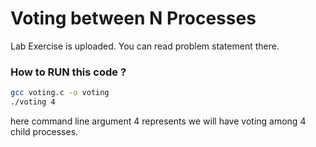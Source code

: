 # Voting between N Processes

Lab Exercise is uploaded. You can read problem statement there.

### How to RUN this code ?

```bash
gcc voting.c -o voting
./voting 4
```

here command line argument 4 represents we will have voting among 4 child processes.
